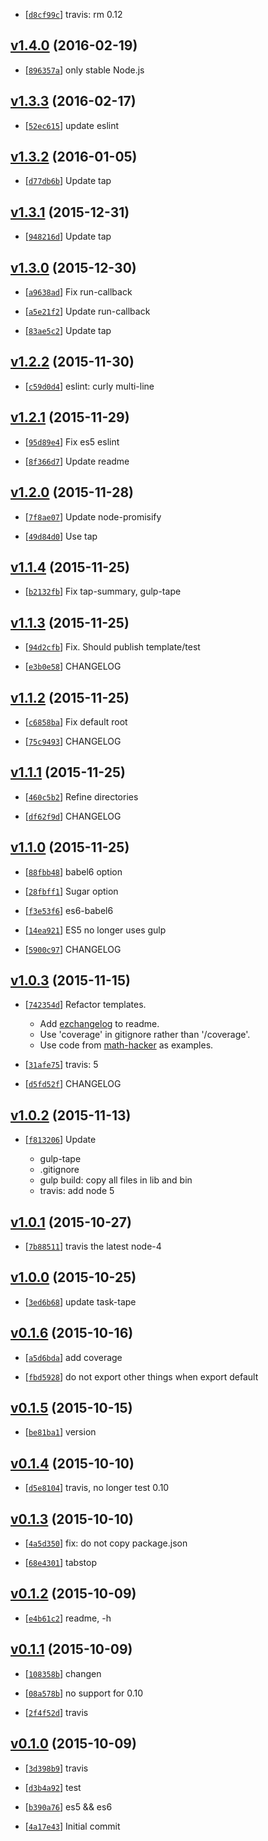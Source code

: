 <!-- d8cf99c 1455897705000 -->

* [[`d8cf99c`](https://github.com/zoubin/javascript-package-boilerplate/commit/d8cf99c)] travis: rm 0.12

## [v1.4.0](https://github.com/zoubin/javascript-package-boilerplate/commit/2435164) (2016-02-19)

* [[`896357a`](https://github.com/zoubin/javascript-package-boilerplate/commit/896357a)] only stable Node.js

## [v1.3.3](https://github.com/zoubin/javascript-package-boilerplate/commit/7bffa12) (2016-02-17)

* [[`52ec615`](https://github.com/zoubin/javascript-package-boilerplate/commit/52ec615)] update eslint

## [v1.3.2](https://github.com/zoubin/javascript-package-boilerplate/commit/8c522f3) (2016-01-05)

* [[`d77db6b`](https://github.com/zoubin/javascript-package-boilerplate/commit/d77db6b)] Update tap

## [v1.3.1](https://github.com/zoubin/javascript-package-boilerplate/commit/dc4382b) (2015-12-31)

* [[`948216d`](https://github.com/zoubin/javascript-package-boilerplate/commit/948216d)] Update tap

## [v1.3.0](https://github.com/zoubin/javascript-package-boilerplate/commit/8521e3f) (2015-12-30)

* [[`a9638ad`](https://github.com/zoubin/javascript-package-boilerplate/commit/a9638ad)] Fix run-callback

* [[`a5e21f2`](https://github.com/zoubin/javascript-package-boilerplate/commit/a5e21f2)] Update run-callback

* [[`83ae5c2`](https://github.com/zoubin/javascript-package-boilerplate/commit/83ae5c2)] Update tap

## [v1.2.2](https://github.com/zoubin/javascript-package-boilerplate/commit/5579f87) (2015-11-30)

* [[`c59d0d4`](https://github.com/zoubin/javascript-package-boilerplate/commit/c59d0d4)] eslint: curly multi-line

## [v1.2.1](https://github.com/zoubin/javascript-package-boilerplate/commit/084264e) (2015-11-29)

* [[`95d89e4`](https://github.com/zoubin/javascript-package-boilerplate/commit/95d89e4)] Fix es5 eslint

* [[`8f366d7`](https://github.com/zoubin/javascript-package-boilerplate/commit/8f366d7)] Update readme

## [v1.2.0](https://github.com/zoubin/javascript-package-boilerplate/commit/fa4e57f) (2015-11-28)

* [[`7f8ae07`](https://github.com/zoubin/javascript-package-boilerplate/commit/7f8ae07)] Update node-promisify

* [[`49d84d0`](https://github.com/zoubin/javascript-package-boilerplate/commit/49d84d0)] Use tap

## [v1.1.4](https://github.com/zoubin/javascript-package-boilerplate/commit/39a1f11) (2015-11-25)

* [[`b2132fb`](https://github.com/zoubin/javascript-package-boilerplate/commit/b2132fb)] Fix tap-summary, gulp-tape

## [v1.1.3](https://github.com/zoubin/javascript-package-boilerplate/commit/244e44a) (2015-11-25)

* [[`94d2cfb`](https://github.com/zoubin/javascript-package-boilerplate/commit/94d2cfb)] Fix. Should publish template/test

* [[`e3b0e58`](https://github.com/zoubin/javascript-package-boilerplate/commit/e3b0e58)] CHANGELOG

## [v1.1.2](https://github.com/zoubin/javascript-package-boilerplate/commit/e6d7662) (2015-11-25)

* [[`c6858ba`](https://github.com/zoubin/javascript-package-boilerplate/commit/c6858ba)] Fix default root

* [[`75c9493`](https://github.com/zoubin/javascript-package-boilerplate/commit/75c9493)] CHANGELOG

## [v1.1.1](https://github.com/zoubin/javascript-package-boilerplate/commit/0dde014) (2015-11-25)

* [[`460c5b2`](https://github.com/zoubin/javascript-package-boilerplate/commit/460c5b2)] Refine directories

* [[`df62f9d`](https://github.com/zoubin/javascript-package-boilerplate/commit/df62f9d)] CHANGELOG

## [v1.1.0](https://github.com/zoubin/javascript-package-boilerplate/commit/e18ddfb) (2015-11-25)

* [[`88fbb48`](https://github.com/zoubin/javascript-package-boilerplate/commit/88fbb48)] babel6 option

* [[`28fbff1`](https://github.com/zoubin/javascript-package-boilerplate/commit/28fbff1)] Sugar option

* [[`f3e53f6`](https://github.com/zoubin/javascript-package-boilerplate/commit/f3e53f6)] es6-babel6

* [[`14ea921`](https://github.com/zoubin/javascript-package-boilerplate/commit/14ea921)] ES5 no longer uses gulp

* [[`5900c97`](https://github.com/zoubin/javascript-package-boilerplate/commit/5900c97)] CHANGELOG

## [v1.0.3](https://github.com/zoubin/javascript-package-boilerplate/commit/ba2f655) (2015-11-15)

* [[`742354d`](https://github.com/zoubin/javascript-package-boilerplate/commit/742354d)] Refactor templates.

    
    * Add [ezchangelog](https://github.com/zoubin/ezchangelog) to readme.
    * Use 'coverage' in gitignore rather than '/coverage'.
    * Use code from [math-hacker](https://github.com/zoubin/math-hacker) as
      examples.

* [[`31afe75`](https://github.com/zoubin/javascript-package-boilerplate/commit/31afe75)] travis: 5

* [[`d5fd52f`](https://github.com/zoubin/javascript-package-boilerplate/commit/d5fd52f)] CHANGELOG

## [v1.0.2](https://github.com/zoubin/javascript-package-boilerplate/commit/d5117d1) (2015-11-13)

* [[`f813206`](https://github.com/zoubin/javascript-package-boilerplate/commit/f813206)] Update

    
    * gulp-tape
    * .gitignore
    * gulp build: copy all files in lib and bin
    * travis: add node 5

## [v1.0.1](https://github.com/zoubin/javascript-package-boilerplate/commit/667d4e9) (2015-10-27)

* [[`7b88511`](https://github.com/zoubin/javascript-package-boilerplate/commit/7b88511)] travis the latest node-4

## [v1.0.0](https://github.com/zoubin/javascript-package-boilerplate/commit/4c1afe6) (2015-10-25)

* [[`3ed6b68`](https://github.com/zoubin/javascript-package-boilerplate/commit/3ed6b68)] update task-tape

## [v0.1.6](https://github.com/zoubin/javascript-package-boilerplate/commit/9ef0f3b) (2015-10-16)

* [[`a5d6bda`](https://github.com/zoubin/javascript-package-boilerplate/commit/a5d6bda)] add coverage

* [[`fbd5928`](https://github.com/zoubin/javascript-package-boilerplate/commit/fbd5928)] do not export other things when export default

## [v0.1.5](https://github.com/zoubin/javascript-package-boilerplate/commit/7b7ddbc) (2015-10-15)

* [[`be81ba1`](https://github.com/zoubin/javascript-package-boilerplate/commit/be81ba1)] version

## [v0.1.4](https://github.com/zoubin/javascript-package-boilerplate/commit/93fa804) (2015-10-10)

* [[`d5e8104`](https://github.com/zoubin/javascript-package-boilerplate/commit/d5e8104)] travis, no longer test 0.10

## [v0.1.3](https://github.com/zoubin/javascript-package-boilerplate/commit/a500050) (2015-10-10)

* [[`4a5d350`](https://github.com/zoubin/javascript-package-boilerplate/commit/4a5d350)] fix: do not copy package.json

* [[`68e4301`](https://github.com/zoubin/javascript-package-boilerplate/commit/68e4301)] tabstop

## [v0.1.2](https://github.com/zoubin/javascript-package-boilerplate/commit/36546f7) (2015-10-09)

* [[`e4b61c2`](https://github.com/zoubin/javascript-package-boilerplate/commit/e4b61c2)] readme, -h

## [v0.1.1](https://github.com/zoubin/javascript-package-boilerplate/commit/d132a1c) (2015-10-09)

* [[`108358b`](https://github.com/zoubin/javascript-package-boilerplate/commit/108358b)] changen

* [[`08a578b`](https://github.com/zoubin/javascript-package-boilerplate/commit/08a578b)] no support for 0.10

* [[`2f4f52d`](https://github.com/zoubin/javascript-package-boilerplate/commit/2f4f52d)] travis

## [v0.1.0](https://github.com/zoubin/javascript-package-boilerplate/commit/d647a0e) (2015-10-09)

* [[`3d398b9`](https://github.com/zoubin/javascript-package-boilerplate/commit/3d398b9)] travis

* [[`d3b4a92`](https://github.com/zoubin/javascript-package-boilerplate/commit/d3b4a92)] test

* [[`b390a76`](https://github.com/zoubin/javascript-package-boilerplate/commit/b390a76)] es5 && es6

* [[`4a17e43`](https://github.com/zoubin/javascript-package-boilerplate/commit/4a17e43)] Initial commit

